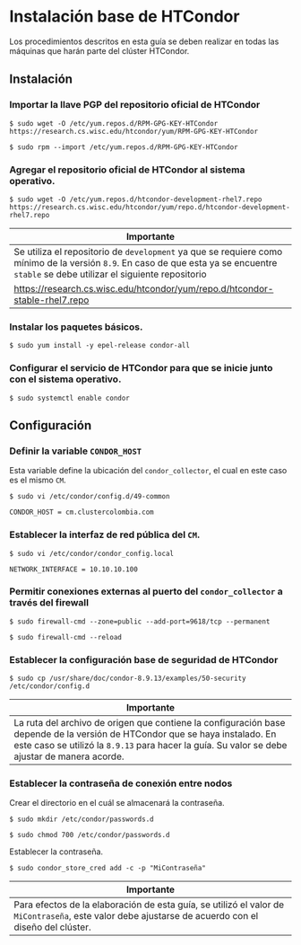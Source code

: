 # Instalación base de HTCondor

Los procedimientos descritos en esta guía se deben realizar en todas las máquinas que harán parte del clúster HTCondor.

## Instalación

### Importar la llave PGP del repositorio oficial de HTCondor

```
$ sudo wget -O /etc/yum.repos.d/RPM-GPG-KEY-HTCondor https://research.cs.wisc.edu/htcondor/yum/RPM-GPG-KEY-HTCondor

$ sudo rpm --import /etc/yum.repos.d/RPM-GPG-KEY-HTCondor
```

### Agregar el repositorio oficial de HTCondor al sistema operativo.

```
$ sudo wget -O /etc/yum.repos.d/htcondor-development-rhel7.repo https://research.cs.wisc.edu/htcondor/yum/repo.d/htcondor-development-rhel7.repo
```

| Importante |
| --- |
| Se utiliza el repositorio de `development` ya que se requiere como mínimo de la versión `8.9`.  En caso de que esta ya se encuentre `stable` se debe utilizar el siguiente repositorio  
https://research.cs.wisc.edu/htcondor/yum/repo.d/htcondor-stable-rhel7.repo |

### Instalar los paquetes básicos.

```
$ sudo yum install -y epel-release condor-all
```

### Configurar el servicio de HTCondor para que se inicie junto con el sistema operativo.

```
$ sudo systemctl enable condor
```

## Configuración

### Definir la variable `CONDOR_HOST` 

Esta variable define la ubicación del `condor_collector`, el cual en este caso es el mismo `CM`.

```
$ sudo vi /etc/condor/config.d/49-common

CONDOR_HOST = cm.clustercolombia.com
```

### Establecer la interfaz de red pública del `CM`.

```
$ sudo vi /etc/condor/condor_config.local

NETWORK_INTERFACE = 10.10.10.100
```

### Permitir conexiones externas al puerto del `condor_collector` a través del firewall

```
$ sudo firewall-cmd --zone=public --add-port=9618/tcp --permanent

$ sudo firewall-cmd --reload
```

### Establecer la configuración base de seguridad de HTCondor

```
$ sudo cp /usr/share/doc/condor-8.9.13/examples/50-security /etc/condor/config.d
```

| Importante |
| --- |
| La ruta del archivo de origen que contiene la configuración base depende de la versión de HTCondor que se haya instalado.  En este caso se utilizó la `8.9.13` para hacer la guía.  Su valor se debe ajustar de manera acorde. |

### Establecer la contraseña de conexión entre nodos

Crear el directorio en el cuál se almacenará la contraseña.

```
$ sudo mkdir /etc/condor/passwords.d

$ sudo chmod 700 /etc/condor/passwords.d
```

Establecer la contraseña.

```
$ sudo condor_store_cred add -c -p "MiContraseña"
```

| Importante |
| --- |
| Para efectos de la elaboración de esta guía, se utilizó el valor de `MiContraseña`, este valor debe ajustarse de acuerdo con el diseño del clúster. |